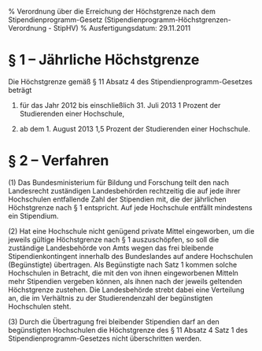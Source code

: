 % Verordnung über die Erreichung der Höchstgrenze nach dem Stipendienprogramm-Gesetz  (Stipendienprogramm-Höchstgrenzen-Verordnung - StipHV)
% Ausfertigungsdatum: 29.11.2011
 
# § 1 – Jährliche Höchstgrenze

Die Höchstgrenze gemäß § 11 Absatz 4 des Stipendienprogramm-Gesetzes beträgt

1. für das Jahr 2012 bis einschließlich 31. Juli 2013 1 Prozent der Studierenden einer Hochschule,

2. ab dem 1. August 2013 1,5 Prozent der Studierenden einer Hochschule.

# § 2 – Verfahren

(1) Das Bundesministerium für Bildung und Forschung teilt den nach Landesrecht zuständigen Landesbehörden rechtzeitig die auf jede ihrer Hochschulen entfallende Zahl der Stipendien mit, die der jährlichen Höchstgrenze nach § 1 entspricht. Auf jede Hochschule entfällt mindestens ein Stipendium.

(2) Hat eine Hochschule nicht genügend private Mittel eingeworben, um die jeweils gültige Höchstgrenze nach § 1 auszuschöpfen, so soll die zuständige Landesbehörde von Amts wegen das frei bleibende Stipendienkontingent innerhalb des Bundeslandes auf andere Hochschulen (Begünstigte) übertragen. Als Begünstigte nach Satz 1 kommen solche Hochschulen in Betracht, die mit den von ihnen eingeworbenen Mitteln mehr Stipendien vergeben können, als ihnen nach der jeweils geltenden Höchstgrenze zustehen. Die Landesbehörde strebt dabei eine Verteilung an, die im Verhältnis zu der Studierendenzahl der begünstigten Hochschulen steht.

(3) Durch die Übertragung frei bleibender Stipendien darf an den begünstigten Hochschulen die Höchstgrenze des § 11 Absatz 4 Satz 1 des Stipendienprogramm-Gesetzes nicht überschritten werden.
